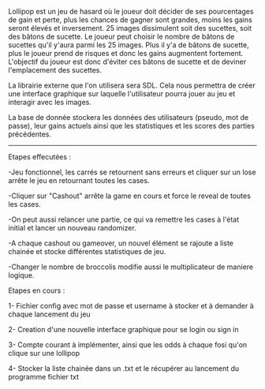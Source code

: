 Lollipop est un jeu de hasard où le joueur doit décider de ses pourcentages de gain et perte, plus les chances de gagner sont grandes, moins les gains seront élevés et inversement.
25 images  dissimulent soit des sucettes, soit des bâtons de sucette. 
Le joueur peut choisir le nombre de bâtons de sucettes qu'il y'aura parmi les 25 images. Plus il y'a de bâtons de sucette, plus le joueur prend de risques et donc les gains augmentent fortement. 
L'objectif du joueur est donc d'éviter ces bâtons de sucette et de deviner l'emplacement des sucettes.

La librairie externe que l'on utilisera sera SDL. Cela nous permettra de créer une interface graphique sur laquelle l'utilisateur pourra jouer au jeu et interagir avec les images.

La base de donnée stockera les données des utilisateurs (pseudo, mot de passe), leur gains actuels ainsi que les statistiques et les scores des parties précédentes.

________________________________________________________________________________________________________________________________________________________________________

Etapes effecutées :


-Jeu fonctionnel, les carrés se retournent sans erreurs et cliquer sur un lose arrête le jeu en retournant toutes les cases.

-Cliquer sur "Cashout" arrête la game en cours et force le reveal de toutes les cases. 

-On peut aussi relancer une partie, ce qui va remettre les cases à l'état initial et lancer un nouveau randomizer. 

-A chaque cashout ou gameover, un nouvel élément se rajoute a liste chainée et stocke différentes statistiques de jeu.

-Changer le nombre de broccolis modifie aussi le multiplicateur de maniere logique.


Etapes en cours :


1- Fichier config avec mot de passe et username à stocker et à demander à chaque lancement du jeu 

2- Creation d'une nouvelle interface graphique pour se login ou sign in

3- Compte courant à implémenter, ainsi que les odds à chaque fosi qu'on clique sur une lollipop

4- Stocker la liste chainée dans un .txt et le récupérer au lancement du programme fichier txt